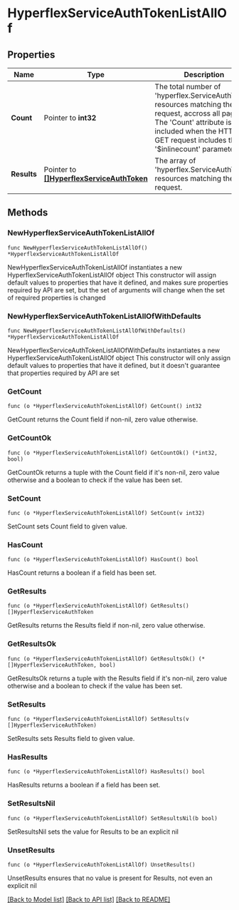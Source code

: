# HyperflexServiceAuthTokenListAllOf

## Properties

Name | Type | Description | Notes
------------ | ------------- | ------------- | -------------
**Count** | Pointer to **int32** | The total number of &#39;hyperflex.ServiceAuthToken&#39; resources matching the request, accross all pages. The &#39;Count&#39; attribute is included when the HTTP GET request includes the &#39;$inlinecount&#39; parameter. | [optional] 
**Results** | Pointer to [**[]HyperflexServiceAuthToken**](HyperflexServiceAuthToken.md) | The array of &#39;hyperflex.ServiceAuthToken&#39; resources matching the request. | [optional] 

## Methods

### NewHyperflexServiceAuthTokenListAllOf

`func NewHyperflexServiceAuthTokenListAllOf() *HyperflexServiceAuthTokenListAllOf`

NewHyperflexServiceAuthTokenListAllOf instantiates a new HyperflexServiceAuthTokenListAllOf object
This constructor will assign default values to properties that have it defined,
and makes sure properties required by API are set, but the set of arguments
will change when the set of required properties is changed

### NewHyperflexServiceAuthTokenListAllOfWithDefaults

`func NewHyperflexServiceAuthTokenListAllOfWithDefaults() *HyperflexServiceAuthTokenListAllOf`

NewHyperflexServiceAuthTokenListAllOfWithDefaults instantiates a new HyperflexServiceAuthTokenListAllOf object
This constructor will only assign default values to properties that have it defined,
but it doesn't guarantee that properties required by API are set

### GetCount

`func (o *HyperflexServiceAuthTokenListAllOf) GetCount() int32`

GetCount returns the Count field if non-nil, zero value otherwise.

### GetCountOk

`func (o *HyperflexServiceAuthTokenListAllOf) GetCountOk() (*int32, bool)`

GetCountOk returns a tuple with the Count field if it's non-nil, zero value otherwise
and a boolean to check if the value has been set.

### SetCount

`func (o *HyperflexServiceAuthTokenListAllOf) SetCount(v int32)`

SetCount sets Count field to given value.

### HasCount

`func (o *HyperflexServiceAuthTokenListAllOf) HasCount() bool`

HasCount returns a boolean if a field has been set.

### GetResults

`func (o *HyperflexServiceAuthTokenListAllOf) GetResults() []HyperflexServiceAuthToken`

GetResults returns the Results field if non-nil, zero value otherwise.

### GetResultsOk

`func (o *HyperflexServiceAuthTokenListAllOf) GetResultsOk() (*[]HyperflexServiceAuthToken, bool)`

GetResultsOk returns a tuple with the Results field if it's non-nil, zero value otherwise
and a boolean to check if the value has been set.

### SetResults

`func (o *HyperflexServiceAuthTokenListAllOf) SetResults(v []HyperflexServiceAuthToken)`

SetResults sets Results field to given value.

### HasResults

`func (o *HyperflexServiceAuthTokenListAllOf) HasResults() bool`

HasResults returns a boolean if a field has been set.

### SetResultsNil

`func (o *HyperflexServiceAuthTokenListAllOf) SetResultsNil(b bool)`

 SetResultsNil sets the value for Results to be an explicit nil

### UnsetResults
`func (o *HyperflexServiceAuthTokenListAllOf) UnsetResults()`

UnsetResults ensures that no value is present for Results, not even an explicit nil

[[Back to Model list]](../README.md#documentation-for-models) [[Back to API list]](../README.md#documentation-for-api-endpoints) [[Back to README]](../README.md)


